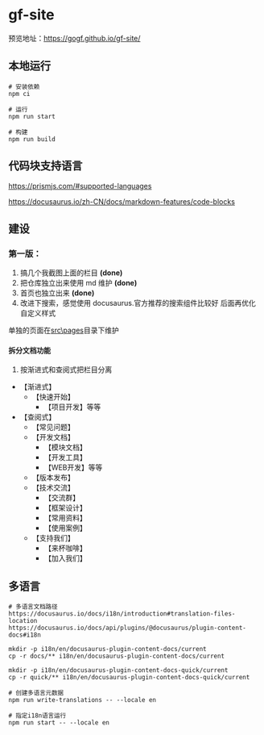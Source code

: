 # gf-site

预览地址：https://gogf.github.io/gf-site/


## 本地运行

```shell
# 安装依赖
npm ci

# 运行
npm run start

# 构建
npm run build
```

## 代码块支持语言

https://prismjs.com/#supported-languages

https://docusaurus.io/zh-CN/docs/markdown-features/code-blocks

## 建设

### 第一版：

1. 搞几个我截图上面的栏目 **(done)**
2. 把仓库独立出来使用 md 维护 **(done)**
3. 首页也独立出来 **(done)**
4. 改进下搜索，感觉使用 docusaurus.官方推荐的搜索组件比较好
   后面再优化自定义样式

单独的页面在[src\pages](src\pages\index.md)目录下维护

#### 拆分文档功能

1. 按渐进式和查阅式把栏目分离
- 【渐进式】
  - 【快速开始】
    - 【项目开发】等等
- 【查阅式】
  - 【常见问题】
  - 【开发文档】
    - 【模块文档】
    - 【开发工具】
    - 【WEB开发】等等
  - 【版本发布】
  - 【技术交流】
    - 【交流群】
    - 【框架设计】
    - 【常用资料】
    - 【使用案例】
  - 【支持我们】
    - 【来杯咖啡】
    - 【加入我们】

## 多语言
```shell
# 多语言文档路径
https://docusaurus.io/docs/i18n/introduction#translation-files-location
https://docusaurus.io/docs/api/plugins/@docusaurus/plugin-content-docs#i18n

mkdir -p i18n/en/docusaurus-plugin-content-docs/current
cp -r docs/** i18n/en/docusaurus-plugin-content-docs/current

mkdir -p i18n/en/docusaurus-plugin-content-docs-quick/current
cp -r quick/** i18n/en/docusaurus-plugin-content-docs-quick/current

# 创建多语言元数据
npm run write-translations -- --locale en

# 指定i18n语言运行
npm run start -- --locale en

```










